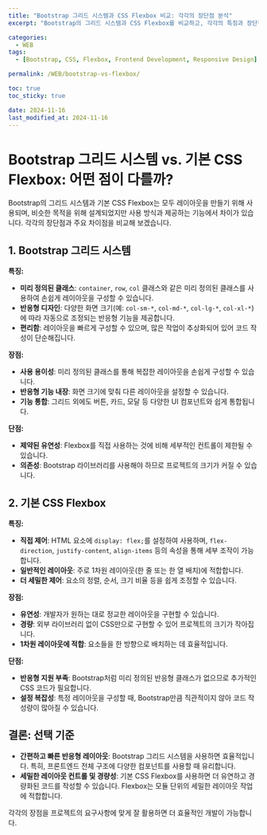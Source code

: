 ```yaml
---
title: "Bootstrap 그리드 시스템과 CSS Flexbox 비교: 각각의 장단점 분석"
excerpt: "Bootstrap의 그리드 시스템과 CSS Flexbox를 비교하고, 각각의 특징과 장단점을 분석해 봅니다."

categories:
  - WEB
tags:
  - [Bootstrap, CSS, Flexbox, Frontend Development, Responsive Design]

permalink: /WEB/bootstrap-vs-flexbox/

toc: true
toc_sticky: true

date: 2024-11-16
last_modified_at: 2024-11-16
---
```


# Bootstrap 그리드 시스템 vs. 기본 CSS Flexbox: 어떤 점이 다를까?

Bootstrap의 그리드 시스템과 기본 CSS Flexbox는 모두 레이아웃을 만들기 위해 사용되며, 비슷한 목적을 위해 설계되었지만 사용 방식과 제공하는 기능에서 차이가 있습니다. 각각의 장단점과 주요 차이점을 비교해 보겠습니다.

## 1. Bootstrap 그리드 시스템

**특징:**
- **미리 정의된 클래스**: `container`, `row`, `col` 클래스와 같은 미리 정의된 클래스를 사용하여 손쉽게 레이아웃을 구성할 수 있습니다.
- **반응형 디자인**: 다양한 화면 크기(예: `col-sm-*`, `col-md-*`, `col-lg-*`, `col-xl-*`)에 따라 자동으로 조정되는 반응형 기능을 제공합니다.
- **편리함**: 레이아웃을 빠르게 구성할 수 있으며, 많은 작업이 추상화되어 있어 코드 작성이 단순해집니다.

**장점:**
- **사용 용이성**: 미리 정의된 클래스를 통해 복잡한 레이아웃을 손쉽게 구성할 수 있습니다.
- **반응형 기능 내장**: 화면 크기에 맞춰 다른 레이아웃을 설정할 수 있습니다.
- **기능 통합**: 그리드 외에도 버튼, 카드, 모달 등 다양한 UI 컴포넌트와 쉽게 통합됩니다.

**단점:**
- **제약된 유연성**: Flexbox를 직접 사용하는 것에 비해 세부적인 컨트롤이 제한될 수 있습니다.
- **의존성**: Bootstrap 라이브러리를 사용해야 하므로 프로젝트의 크기가 커질 수 있습니다.

## 2. 기본 CSS Flexbox

**특징:**
- **직접 제어**: HTML 요소에 `display: flex;`를 설정하여 사용하며, `flex-direction`, `justify-content`, `align-items` 등의 속성을 통해 세부 조작이 가능합니다.
- **일반적인 레이아웃**: 주로 1차원 레이아웃(한 줄 또는 한 열 배치)에 적합합니다.
- **더 세밀한 제어**: 요소의 정렬, 순서, 크기 비율 등을 쉽게 조정할 수 있습니다.

**장점:**
- **유연성**: 개발자가 원하는 대로 정교한 레이아웃을 구현할 수 있습니다.
- **경량**: 외부 라이브러리 없이 CSS만으로 구현할 수 있어 프로젝트의 크기가 작아집니다.
- **1차원 레이아웃에 적합**: 요소들을 한 방향으로 배치하는 데 효율적입니다.

**단점:**
- **반응형 지원 부족**: Bootstrap처럼 미리 정의된 반응형 클래스가 없으므로 추가적인 CSS 코드가 필요합니다.
- **설정 복잡성**: 특정 레이아웃을 구성할 때, Bootstrap만큼 직관적이지 않아 코드 작성량이 많아질 수 있습니다.

## 결론: 선택 기준

- **간편하고 빠른 반응형 레이아웃**: Bootstrap 그리드 시스템을 사용하면 효율적입니다. 특히, 프론트엔드 전체 구조에 다양한 컴포넌트를 사용할 때 유리합니다.
- **세밀한 레이아웃 컨트롤 및 경량성**: 기본 CSS Flexbox를 사용하면 더 유연하고 경량화된 코드를 작성할 수 있습니다. Flexbox는 모듈 단위의 세밀한 레이아웃 작업에 적합합니다.

각각의 장점을 프로젝트의 요구사항에 맞게 잘 활용하면 더 효율적인 개발이 가능합니다.
